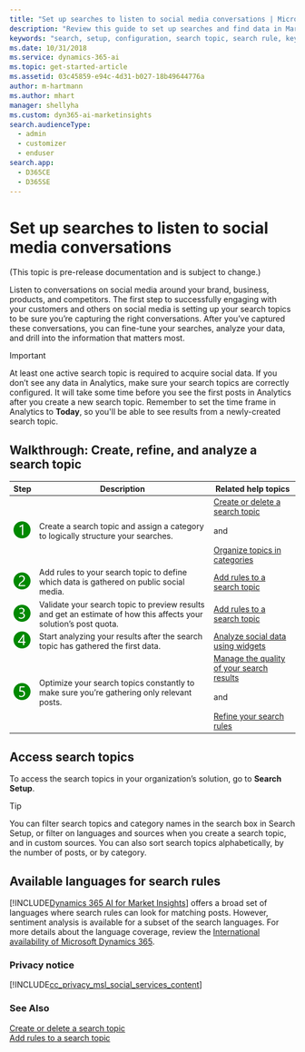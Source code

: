 ```yaml
---
title: "Set up searches to listen to social media conversations | Microsoft Docs"
description: "Review this guide to set up searches and find data in Market Insights."
keywords: "search, setup, configuration, search topic, search rule, keywords"
ms.date: 10/31/2018
ms.service: dynamics-365-ai
ms.topic: get-started-article
ms.assetid: 03c45859-e94c-4d31-b027-18b49644776a
author: m-hartmann
ms.author: mhart
manager: shellyha
ms.custom: dyn365-ai-marketinsights
search.audienceType: 
  - admin
  - customizer
  - enduser
search.app: 
  - D365CE
  - D365SE
---
```


# Set up searches to listen to social media conversations

(This topic is pre-release documentation and is subject to change.)

Listen to conversations on social media around your brand, business, products, and competitors. The first step to successfully engaging with your customers and others on social media is setting up your search topics to be sure you’re capturing the right conversations. After you’ve captured these conversations, you can fine-tune your searches, analyze your data, and drill into the information that matters most.  
  
> [!IMPORTANT]
>  At least one active search topic is required to acquire social data. If you don’t see any data in Analytics, make sure your search topics are correctly configured. It will take some time before you see the first posts in Analytics after you create a new search topic. Remember to set the time frame in Analytics to **Today**, so you'll be able to see results from a newly-created search topic.  
  
## Walkthrough: Create, refine, and analyze a search topic  
  
|Step|Description|Related help topics|  
|----------|-----------------|-------------------------|  
|![step 1](media/crm-ua-walkthrough-green-1.png "Step 1")|Create a search topic and assign a category to logically structure your searches.|[Create or delete a search topic](create-delete-search-topic.md)<br /><br /> and<br /><br /> [Organize topics in categories](search-topic-categories.md)|  
|![step 2](media/crm-ua-walkthrough-green-2.png "Step 2")|Add rules to your search topic to define which data is gathered on public social media.|[Add rules to a search topic](add-rules-search-topic.md)|  
|![step 3](media/crm-ua-walkthrough-green-3.png "Step 3")|Validate your search topic to preview results and get an estimate of how this affects your solution’s post quota.|[Add rules  to a search topic](add-rules-search-topic.md)|  
|![step 4](media/crm-ua-walkthrough-green-4.png "Step 4")|Start analyzing your results after the search topic has gathered the first data.|[Analyze social data using widgets](analyze-social-data-using-widgets.md)|  
|![step 5](media/crm-ua-walkthrough-green-5.png "Step 5")|Optimize your search topics constantly to make sure you’re gathering only relevant posts.|[Manage the quality of your search results](search-results-quality.md)<br /><br /> and<br /><br /> [Refine your search rules](refine-search-rules.md)|  
  
## Access search topics  
 To access the search topics in your organization’s solution, go to **Search Setup**.  
  
> [!TIP]
>  You can filter search topics and category names in the search box in Search Setup, or filter on languages and sources when you create a search topic, and in custom sources. You can also sort search topics alphabetically, by the number of posts, or by category.  
  
## Available languages for search rules  
 [!INCLUDE[Dynamics 365 AI for Market Insights](../includes/pn-market-insights-long.md)] offers a broad set of languages where search rules can look for matching posts. However, sentiment analysis is available for a subset of the search languages. For more details about the language coverage, review the [International availability of Microsoft Dynamics 365](https://go.Microsoft.com/fwlink/p/?LinkID=391086).  
  
### Privacy notice  
 [!INCLUDE[cc_privacy_msl_social_services_content](../includes/cc-privacy-market-insights-social-services-content.md)]  
  
### See Also  
 [Create or delete a search topic](create-delete-search-topic.md)   
 [Add rules to a search topic](add-rules-search-topic.md)
 

